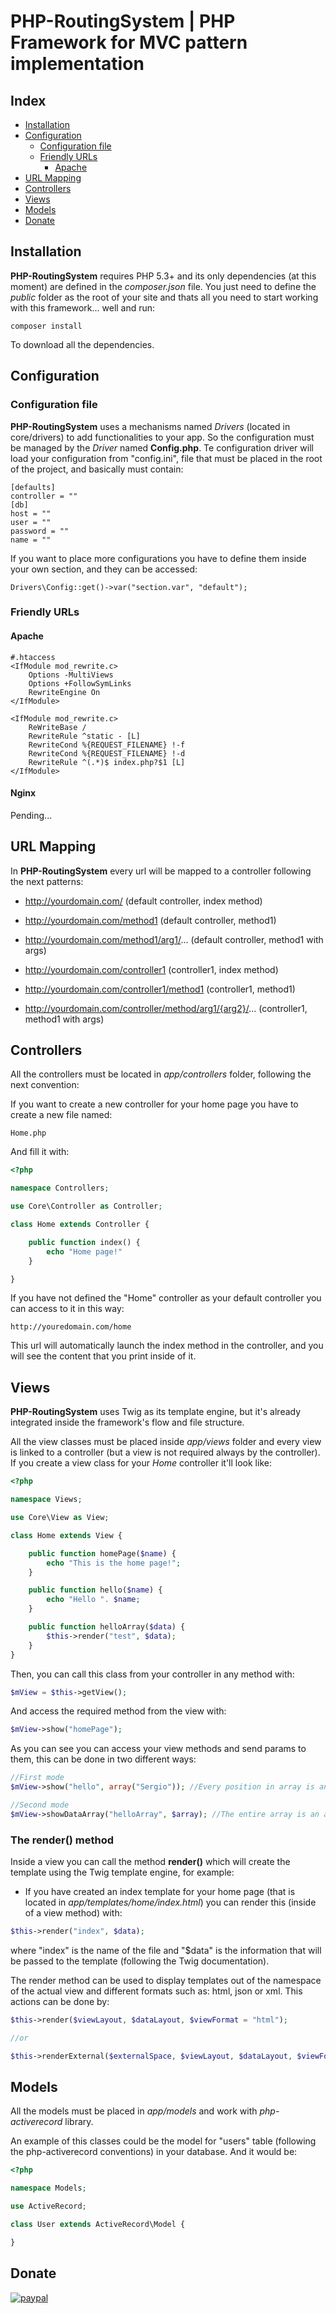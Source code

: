 # PHP-RoutingSystem | PHP Framework for MVC pattern implementation

## Index
* <a href="#installation">Installation</a>
* <a href="#configuration">Configuration</a>
    * <a href="#configuration-file">Configuration file</a>
    * <a href="#friendly-urls">Friendly URLs</a>
        * <a href="#apache">Apache</a>
* <a href="#url-mapping">URL Mapping</a>
* <a href="#controllers">Controllers</a>
* <a href="#views">Views</a>
* <a href="#models">Models</a>
* <a href="#donate">Donate</a>

## Installation

**PHP-RoutingSystem** requires PHP 5.3+ and its only dependencies (at this moment) are defined in the *composer.json* file.
You just need to define the *public* folder as the root of your site and thats all you need to start working with this framework... well and run:

```shell
composer install
```

To download all the dependencies.

## Configuration

### Configuration file

**PHP-RoutingSystem** uses a mechanisms named *Drivers* (located in core/drivers) to add functionalities to your app. So the configuration must be managed by the *Driver* named **Config.php**. Te configuration driver will load your configuration from "config.ini", file that must be placed in the root of the project, and basically must contain:

```
[defaults]
controller = ""
[db]
host = ""
user = ""
password = ""
name = ""
```

If you want to place more configurations you have to define them inside your own section, and they can be accessed:

```
Drivers\Config::get()->var("section.var", "default");
```

### Friendly URLs

#### Apache
```
#.htaccess
<IfModule mod_rewrite.c>
	Options -MultiViews
	Options +FollowSymLinks
	RewriteEngine On
</IfModule>

<IfModule mod_rewrite.c>
	ReWriteBase /
	RewriteRule ^static - [L]
	RewriteCond %{REQUEST_FILENAME} !-f
	RewriteCond %{REQUEST_FILENAME} !-d
	RewriteRule ^(.*)$ index.php?$1 [L]
</IfModule>
```

#### Nginx

Pending...

## URL Mapping

In **PHP-RoutingSystem** every url will be mapped to a controller following the next patterns:

- http://yourdomain.com/ (default controller, index method)

- http://yourdomain.com/method1 (default controller, method1)
- http://yourdomain.com/method1/arg1/... (default controller, method1 with args)

- http://yourdomain.com/controller1 (controller1, index method)
- http://yourdomain.com/controller1/method1 (controller1, method1)
- http://yourdomain.com/controller/method/arg1/{arg2}/... (controller1, method1 with args)

## Controllers

All the controllers must be located in *app/controllers* folder, following the next convention:

If you want to create a new controller for your home page you have to create a new file named:

```
Home.php
```

And fill it with:

```php
<?php

namespace Controllers;

use Core\Controller as Controller;

class Home extends Controller {

    public function index() {
        echo "Home page!"
    }

}
```

If you have not defined the "Home" controller as your default controller you can access to it in this way:

```
http://youredomain.com/home
```

This url will automatically launch the index method in the controller, and you will see the content that you print inside of it.

## Views

**PHP-RoutingSystem** uses Twig as its template engine, but it's already integrated inside the framework's flow and file structure.

All the view classes must be placed inside *app/views* folder and every view is linked to a controller (but a view is not required always by the controller). If you create a view class for your *Home* controller it'll look like:

```php
<?php

namespace Views;

use Core\View as View;

class Home extends View {

    public function homePage($name) {
        echo "This is the home page!";
    }

    public function hello($name) {
        echo "Hello ". $name;
    }

    public function helloArray($data) {
        $this->render("test", $data);
    }
}
```

Then, you can call this class from your controller in any method with:

```php
$mView = $this->getView();
```

And access the required method from the view with:

```php
$mView->show("homePage");
```

As you can see you can access your view methods and send params to them, this can be done in two different ways:

```php
//First mode
$mView->show("hello", array("Sergio")); //Every position in array is an argument in the method

//Second mode
$mView->showDataArray("helloArray", $array); //The entire array is an argument in the method
```

### The **render()** method
Inside a view you can call the method **render()** which will create the template using the Twig template engine, for example:

* If you have created an index template for your home page (that is located in *app/templates/home/index.html*) you can render this (inside of a view method) with:

```php
$this->render("index", $data);
```
where "index" is the name of the file and "$data" is the information that will be passed to the template (following the Twig documentation).

The render method can be used to display templates out of the namespace of the actual view and different formats such as: html, json or xml. This actions can be done by:

```php
$this->render($viewLayout, $dataLayout, $viewFormat = "html");

//or

$this->renderExternal($externalSpace, $viewLayout, $dataLayout, $viewFormat = "html");
```

## Models

All the models must be placed in *app/models* and work with *php-activerecord* library.

An example of this classes could be the model for "users" table (following the php-activerecord conventions) in your database. And it would be:

```php
<?php

namespace Models;

use ActiveRecord;

class User extends ActiveRecord\Model {

}
```


## Donate

[![paypal](https://www.paypalobjects.com/en_US/i/btn/btn_donateCC_LG.gif)](https://www.paypal.com/cgi-bin/webscr?cmd=_s-xclick&hosted_button_id=FDXA3CAML9EF2)
